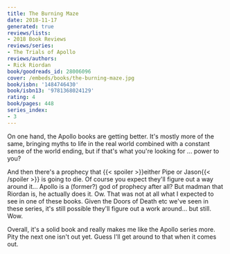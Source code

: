 ```yaml
---
title: The Burning Maze
date: 2018-11-17
generated: true
reviews/lists:
- 2018 Book Reviews
reviews/series:
- The Trials of Apollo
reviews/authors:
- Rick Riordan
book/goodreads_id: 28006096
cover: /embeds/books/the-burning-maze.jpg
book/isbn: '1484746430'
book/isbn13: '9781368024129'
rating: 4
book/pages: 448
series_index:
- 3
---
```

On one hand, the Apollo books are getting better. It's mostly more of the same, bringing myths to life in the real world combined with a constant sense of the world ending, but if that's what you're looking for ... power to you?  

And then there's a prophecy that  {{< spoiler >}}either Pipe or Jason{{< /spoiler >}}  is going to die. Of course you expect they'll figure out a way around it... Apollo is a (former?) god of prophecy after all? But madman that Riordan is, he actually does it. Ow. That was not at all what I expected to see in one of these books. Given the Doors of Death etc we've seen in these series, it's still possible they'll figure out a work around... but still. Wow.  

<!--more-->

Overall, it's a solid book and really makes me like the Apollo series more. Pity the next one isn't out yet. Guess I'll get around to that when it comes out.